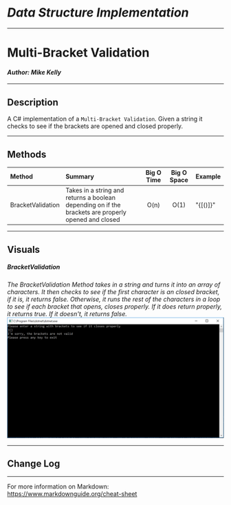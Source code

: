 # ***Data Structure Implementation***
------------------------------

# Multi-Bracket Validation
#### *Author: Mike Kelly*

------------------------------

## Description

A C# implementation of a `Multi-Bracket Validation`. Given a string it checks to see if the brackets are opened and closed properly.

------------------------------

## Methods

| Method | Summary | Big O Time | Big O Space | Example | 
| :----------- | :----------- | :-------------: | :-------------: | :----------- |
| BracketValidation | Takes in a string and returns a boolean depending on if the brackets are properly opened and closed | O(n) | O(1) | "{[()]}" |


------------------------------

## Visuals

##### BracketValidation
*The BracketValidation Method takes in a string and turns it into an array of characters.*
*It then checks to see if the first character is an closed bracket, if it is, it returns false.* 
*Otherwise, it runs the rest of the characters in a loop to see if each bracket that opens, closes properly.*
*If it does return properly, it returns true.  If it doesn't, it returns false.*
![Image 1](Assets/BracketNotValid.PNG)


------------------------------

## Change Log


------------------------------

For more information on Markdown: https://www.markdownguide.org/cheat-sheet